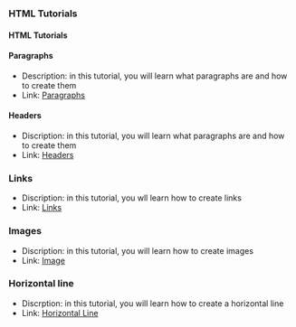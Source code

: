 ### HTML Tutorials
#### HTML Tutorials
#### Paragraphs
* Description: in this tutorial, you will learn what paragraphs are and how to create them
* Link: [Paragraphs](tutorials/html/paragraphs)
#### Headers 
* Discription: in this tutorial, you will learn what paragraphs are and how to create them
* Link: [Headers](tutorials/html/headers)
### Links 
* Discription: in this tutorial, you wll learn how to create links
* Link: [Links](tutorials/html/links)
### Images
* Discription: in this tutorial, you will learn how to create images
* Link: [Image](tutorials/html/images)
### Horizontal line
* Discrption: in this tutorial, you will learn how to create a horizontal line
* Link: [Horizontal Line](tutorials/html/hr)
